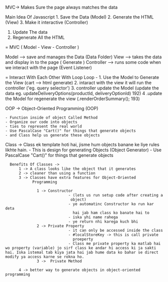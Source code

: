 MVC->  Makes Sure the page always matches the data

  Main Idea Of Javascript
    1. Save the Data  (Model)
    2. Generate the HTML (View)
    3. Make it interactive (Controller)


  1. Update The data
  2. Regenerate All the HTML 

  = MVC ( Model - View - Controller )

  Model --> save and manages the Data (Data Folder)
  View --> takes the data and display in to the page ( Generate )
  Controller --> runs some code when we interact with the page (Event Listener)

  = Interact With Each Other With Loop
    Loop - 
          1. Use the Model to Generate the View (cart --> html generate)
          2. intaract with the view it will run the controller ('eg. query selector')
          3. controller update the Model (update the data eg. updateDeliveryOptions(productId, deliveryOptionId) 192)
          4 .update the Model for regenerate the view (.renderOrderSummary(); 193)

OOP -> Object-Oriented Programming (OOP)

    - Function inside of object Called Method
    - Organize our code into objects
    - ties to represent the real world
    - Use PascalCase "Cart()" for things that generate objects
    - and Class help us generate these objects

  Class -> Class ek template hoti hai, jisme hum objects banane ke 
           liye rules likhte hain.
    - This is design for generating Objects (Object Generator)
    - Use PascalCase "Cart()" for things that generate objects

      Benefits Of Classes -> 
          1 -> A class looks like the object that it generates
          2 -> cleaner than using a function
          3 -> Classes have extra features for Object-Oriented 
                Programming

                  1 -> Constructor 
                                - (lets us run setup code after creating a
                                 object)
                                - ye automatinc Constructor ko run kar deta 
                                  hai jab ham class ko banate hai to
                                - iska yhi name rahega 
                                - ye return nhi karega kuch bhi
                  2 -> Private Property
                                - it can only be accessed inside the class
                                - #localStoreKey -> this is call private 
                                  proeperty
                                - Class me private property ka matlab hai wo property (variable) jo sirf class ke andar hi access ki ja sakti hai. Iska istemal tab kiya jata hai jab hume data ko bahar se direct modify ya access karne se rokna ho.
                  3 ->  Private Method

          4 -> better way to generate objects in object-oriented programming